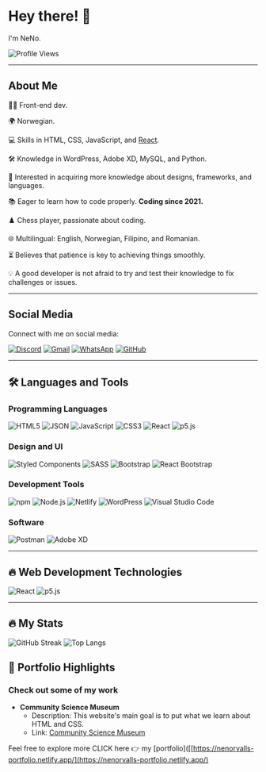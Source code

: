 # Hey there! 👋

I'm NeNo.

![Profile Views](https://komarev.com/ghpvc/?username=Nenorvalls&style=flat-square&color=blue)

---

## About Me

👩‍💻 Front-end dev.

🌍 Norwegian.

💻 Skills in HTML, CSS, JavaScript, and [React](https://reactjs.org/).

🛠️ Knowledge in WordPress, Adobe XD, MySQL, and Python.

🌟 Interested in acquiring more knowledge about designs, frameworks, and languages.

📚 Eager to learn how to code properly. **Coding since 2021.**

♟️ Chess player, passionate about coding.

🌐 Multilingual: English, Norwegian, Filipino, and Romanian.

⏳ Believes that patience is key to achieving things smoothly.

💡 A good developer is not afraid to try and test their knowledge to fix challenges or issues.

---

## Social Media

Connect with me on social media:

[![Discord](https://img.shields.io/badge/Discord-7289DA?style=for-the-badge&logo=discord&logoColor=white)](https://discord.gg/your_discord_invite/)
[![Gmail](https://img.shields.io/badge/Gmail-D14836?style=for-the-badge&logo=gmail&logoColor=white)](mailto:your.email@gmail.com)
[![WhatsApp](https://img.shields.io/badge/WhatsApp-25D366?style=for-the-badge&logo=whatsapp&logoColor=white)](https://wa.me/your_whatsapp_number)
[![GitHub](https://img.shields.io/badge/GitHub-100000?style=for-the-badge&logo=github&logoColor=white)](https://github.com/Nenorvalls)

---

## :hammer_and_wrench: Languages and Tools

### Programming Languages

![HTML5](https://img.shields.io/badge/HTML5-E34F26?style=for-the-badge&logo=html5&logoColor=white)
![JSON](https://img.shields.io/badge/json-5E5C5C?style=for-the-badge&logo=json&logoColor=white)
![JavaScript](https://img.shields.io/badge/JavaScript-323330?style=for-the-badge&logo=javascript&logoColor=F7DF1E)
![CSS3](https://img.shields.io/badge/CSS3-1572B6?style=for-the-badge&logo=css3&logoColor=white)
![React](https://img.shields.io/badge/React-61DAFB?style=for-the-badge&logo=react&logoColor=white)
![p5.js](https://img.shields.io/badge/p5.js-ED225D?style=for-the-badge&logo=p5.js&logoColor=white)

### Design and UI

![Styled Components](https://img.shields.io/badge/Styled_Components-DB7093?style=for-the-badge&logo=styled-components&logoColor=white)
![SASS](https://img.shields.io/badge/SASS-CC6699?style=for-the-badge&logo=sass&logoColor=white)
![Bootstrap](https://img.shields.io/badge/Bootstrap-v5.0.0-7952B3?style=for-the-badge&logo=bootstrap&logoColor=white)
![React Bootstrap](https://img.shields.io/badge/React_Bootstrap-563D7C?style=for-the-badge&logo=react-bootstrap&logoColor=white)

### Development Tools

![npm](https://img.shields.io/badge/npm-CB3837?style=for-the-badge&logo=npm&logoColor=white)
![Node.js](https://img.shields.io/badge/Node.js-339933?style=for-the-badge&logo=nodedotjs&logoColor=white)
![Netlify](https://img.shields.io/badge/Netlify-00C7B7?style=for-the-badge&logo=netlify&logoColor=white)
![WordPress](https://img.shields.io/badge/WordPress-21759B?style=for-the-badge&logo=wordpress&logoColor=white)
![Visual Studio Code](https://img.shields.io/badge/Visual_Studio_Code-0078D4?style=for-the-badge&logo=visual%20studio%20code&logoColor=white)

### Software

![Postman](https://img.shields.io/badge/Postman-FF6C37?style=for-the-badge&logo=Postman&logoColor=white)
![Adobe XD](https://img.shields.io/badge/Adobe%20XD-FF61F6?style=for-the-badge&logo=Adobe%20XD&logoColor=white)

---

## :fire: Web Development Technologies

![React](https://img.shields.io/badge/React-61DAFB?style=for-the-badge&logo=react&logoColor=white)
![p5.js](https://img.shields.io/badge/p5.js-ED225D?style=for-the-badge&logo=p5.js&logoColor=white)

---

## :fire: My Stats

![GitHub Streak](https://github-readme-streak-stats.herokuapp.com?user=Nenorvalls&theme=dark&background=000000)
![Top Langs](https://github-readme-stats.vercel.app/api/top-langs/?username=Nenorvalls&layout=compact&theme=vision-friendly-dark)

## :art: Portfolio Highlights

### Check out some of my work

- **Community Science Museum**
  - Description: This website's main goal is to put what we learn about HTML and CSS.
  - Link: [Community Science Museum](https://nenorvalls.github.io/Community-Science-Museum/)

Feel free to explore more CLICK here :point_right: my [portfolio]([[https://nenorvalls-portfolio.netlify.app/](https://nenorvalls-portfolio.netlify.app/)
